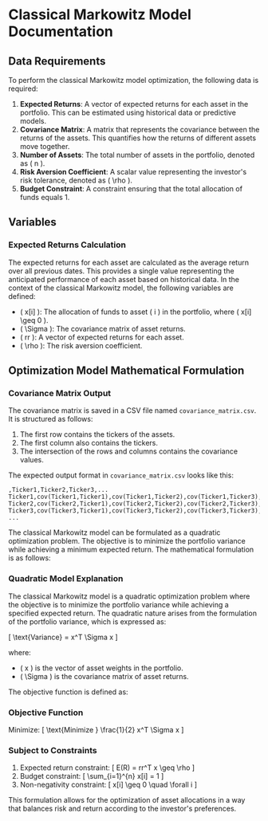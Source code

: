 # Classical Markowitz Model Documentation

## Data Requirements
To perform the classical Markowitz model optimization, the following data is required:

1. **Expected Returns**: A vector of expected returns for each asset in the portfolio. This can be estimated using historical data or predictive models.
2. **Covariance Matrix**: A matrix that represents the covariance between the returns of the assets. This quantifies how the returns of different assets move together.
3. **Number of Assets**: The total number of assets in the portfolio, denoted as \( n \).
4. **Risk Aversion Coefficient**: A scalar value representing the investor's risk tolerance, denoted as \( \rho \).
5. **Budget Constraint**: A constraint ensuring that the total allocation of funds equals 1.

## Variables

### Expected Returns Calculation
The expected returns for each asset are calculated as the average return over all previous dates. This provides a single value representing the anticipated performance of each asset based on historical data.
In the context of the classical Markowitz model, the following variables are defined:

- \( x[i] \): The allocation of funds to asset \( i \) in the portfolio, where \( x[i] \geq 0 \).
- \( \Sigma \): The covariance matrix of asset returns.
- \( rr \): A vector of expected returns for each asset.
- \( \rho \): The risk aversion coefficient.

## Optimization Model Mathematical Formulation

### Covariance Matrix Output
The covariance matrix is saved in a CSV file named `covariance_matrix.csv`. It is structured as follows:

1. The first row contains the tickers of the assets.
2. The first column also contains the tickers.
3. The intersection of the rows and columns contains the covariance values.

The expected output format in `covariance_matrix.csv` looks like this:

```
,Ticker1,Ticker2,Ticker3,...
Ticker1,cov(Ticker1,Ticker1),cov(Ticker1,Ticker2),cov(Ticker1,Ticker3),...
Ticker2,cov(Ticker2,Ticker1),cov(Ticker2,Ticker2),cov(Ticker2,Ticker3),...
Ticker3,cov(Ticker3,Ticker1),cov(Ticker3,Ticker2),cov(Ticker3,Ticker3),...
...
```
The classical Markowitz model can be formulated as a quadratic optimization problem. The objective is to minimize the portfolio variance while achieving a minimum expected return. The mathematical formulation is as follows:

### Quadratic Model Explanation
The classical Markowitz model is a quadratic optimization problem where the objective is to minimize the portfolio variance while achieving a specified expected return. The quadratic nature arises from the formulation of the portfolio variance, which is expressed as:

\[
\text{Variance} = x^T \Sigma x
\]

where:
- \( x \) is the vector of asset weights in the portfolio.
- \( \Sigma \) is the covariance matrix of asset returns.

The objective function is defined as:

### Objective Function
Minimize:
\[
\text{Minimize } \frac{1}{2} x^T \Sigma x
\]

### Subject to Constraints
1. Expected return constraint:
\[
E(R) = rr^T x \geq \rho
\]
2. Budget constraint:
\[
\sum_{i=1}^{n} x[i] = 1
\]
3. Non-negativity constraint:
\[
x[i] \geq 0 \quad \forall i
\]

This formulation allows for the optimization of asset allocations in a way that balances risk and return according to the investor's preferences.
